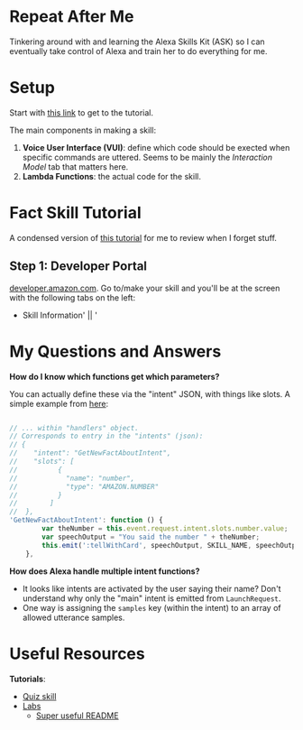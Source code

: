 # Repeat After Me

Tinkering around with and learning the Alexa Skills Kit (ASK) so I can eventually take control of Alexa and train her to do everything for me.

# Setup

Start with [this link](https://developer.amazon.com/alexa-skills-kit/tutorials/fact-skill-1?&sc_channel=SEM&sc_campaign=Fact-Skill&sc_detail=Branded&sc_segment=Alexa-Dev&sc_publisher=Google&sc_country=WW&sc_medium=SEM_Fact-Skill_Branded_Alexa-Dev_Google_WW_0007&sc_trackingcode=0007&gclid=EAIaIQobChMIgbLNnZXk1QIVgS-BCh0-WQPoEAAYASAAEgL2U_D_BwE) to get to the tutorial.

The main components in making a skill:

1. __Voice User Interface (VUI)__: define which code should be exected when specific commands are uttered. Seems to be mainly the _Interaction Model_ tab that matters here.
2. __Lambda Functions__: the actual code for the skill.

# Fact Skill Tutorial

A condensed version of [this tutorial](https://developer.amazon.com/alexa-skills-kit/tutorials/fact-skill-1) for me to review when I forget stuff.

## Step 1: Developer Portal

[developer.amazon.com](https://developer.amazon.com). Go to/make your skill and you'll be at the screen with the following tabs on the left:
 - Skill Information' ||
  '

# My Questions and Answers


__How do I know which functions get which parameters?__

You can actually define these via the "intent" JSON, with things like slots. A simple example from [here](https://github.com/alexa/alexa-cookbook/blob/master/labs/Day-1/3-number-facts%20(Built-in%20Slots)/src/index.js
):

```js

// ... within "handlers" object.
// Corresponds to entry in the "intents" (json):
// {
//    "intent": "GetNewFactAboutIntent",
//    "slots": [
//          {
//            "name": "number",
//            "type": "AMAZON.NUMBER"
//          }
//        ]
//  },
'GetNewFactAboutIntent': function () {
        var theNumber = this.event.request.intent.slots.number.value;
        var speechOutput = "You said the number " + theNumber;
        this.emit(':tellWithCard', speechOutput, SKILL_NAME, speechOutput)
    },

```

__How does Alexa handle multiple intent functions?__

- It looks like intents are activated by the user saying their name? Don't understand why only the "main" intent is emitted from `LaunchRequest`.
- One way is assigning the `samples` key (within the intent) to an array of allowed utterance samples.


# Useful Resources

__Tutorials__:

- [Quiz skill](https://github.com/alexa/skill-sample-nodejs-quiz-game/blob/master/step-by-step/1-voice-user-interface.md)
- [Labs](https://github.com/alexa/alexa-cookbook/blob/master/labs/README.md)
    - [Super useful README](https://github.com/alexa/alexa-cookbook/blob/master/labs/HelloWorld/README.md)
